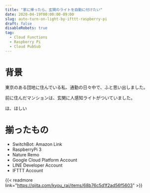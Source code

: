 ```yaml
---
title: "家に帰ったら、玄関のライトを自動に付けたい"
date: 2020-04-19T00:00:00-09:00
slug: auto-turn-on-light-by-ifttt-raspberry-pi
draft: false
disableRobots: true
tag:
  - Cloud Functions
  - Raspberry Pi
  - Cloud PubSub
---
```


# 背景

東京のある団地に住んでいる私、通勤の日々中で、ふと思い出しました。

前に住んだマンションは、玄関に人感知ライトがついていました。

ほ、ほしい

# 揃ったもの

- SwitchBot: Amazon Link
- RaspberryPi 3
- Nature Remo
- Google Cloud Platform Account
- LINE Developer Account
- IFTTT Account

{{< readmore link="https://qiita.com/kyou_rai/items/68b76c5d1f2ad56f5603" >}}